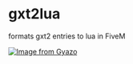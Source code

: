 # gxt2lua
 formats gxt2 entries to lua in FiveM

[![Image from Gyazo](https://i.gyazo.com/f424b8795cda9c0f9d9943f3305c6656.gif)](https://gyazo.com/f424b8795cda9c0f9d9943f3305c6656)
